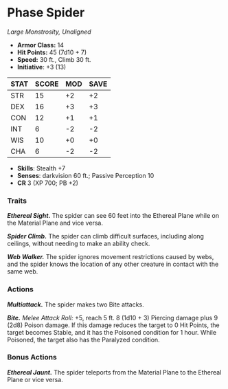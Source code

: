 # Phase Spider

*Large Monstrosity, Unaligned*

- **Armor Class:** 14
- **Hit Points:** 45 (7d10 + 7)
- **Speed:** 30 ft., Climb 30 ft.
- **Initiative**: +3 (13)

|STAT|SCORE|MOD|SAVE|
| --- | --- | --- | ---- |
| STR | 15 | +2 | +2 |
| DEX | 16 | +3 | +3 |
| CON | 12 | +1 | +1 |
| INT | 6 | -2 | -2 |
| WIS | 10 | +0 | +0 |
| CHA | 6 | -2 | -2 |

- **Skills**: Stealth +7
- **Senses**: darkvision 60 ft.; Passive Perception 10
- **CR** 3 (XP 700; PB +2)

### Traits

***Ethereal Sight.*** The spider can see 60 feet into the Ethereal Plane while on the Material Plane and vice versa.

***Spider Climb.*** The spider can climb difficult surfaces, including along ceilings, without needing to make an ability check.

***Web Walker.*** The spider ignores movement restrictions caused by webs, and the spider knows the location of any other creature in contact with the same web.


### Actions

***Multiattack.*** The spider makes two Bite attacks.

***Bite.*** *Melee Attack Roll:* +5, reach 5 ft. 8 (1d10 + 3) Piercing damage plus 9 (2d8) Poison damage. If this damage reduces the target to 0 Hit Points, the target becomes Stable, and it has the Poisoned condition for 1 hour. While Poisoned, the target also has the Paralyzed condition.


### Bonus Actions

***Ethereal Jaunt.*** The spider teleports from the Material Plane to the Ethereal Plane or vice versa.

